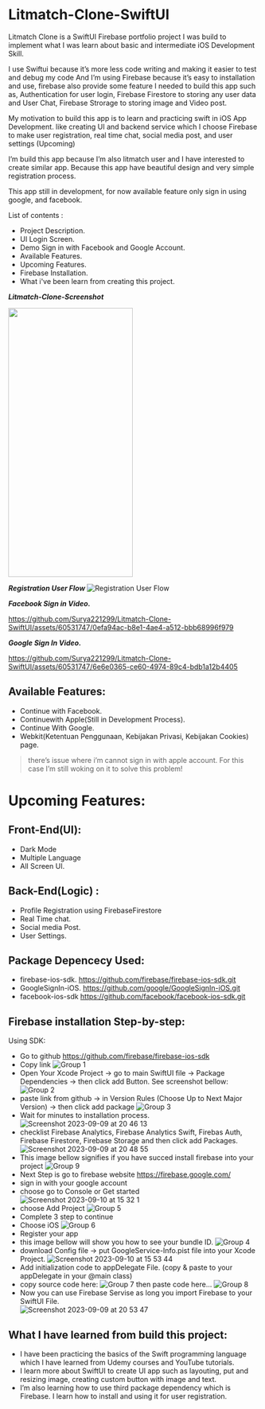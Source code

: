 # Litmatch-Clone-SwiftUI

Litmatch Clone is a SwiftUI Firebase portfolio project I was build to implement what I was learn about basic and intermediate iOS Development Skill.

I use Swiftui because it’s more less code writing and making it easier to test and debug my code
And I’m using Firebase because it’s easy to installation and use, firebase also provide some feature I needed to build this app such as, Authentication for user login, Firebase Firestore to storing any user data and User Chat, Firebase Strorage to storing image and Video post.

My motivation to build this app is to learn and practicing swift in iOS App Development. like creating UI and backend service which I choose Firebase to make user registration, real time chat, social media post, and user settings (Upcoming)

I’m build this app because I’m also litmatch user and I have interested to create similar app. Because this app have beautiful design and very simple registration process.

This app still in development, for now available feature only sign in using google, and facebook.

List of contents :
- Project Description.
- UI Login Screen.
- Demo Sign in with Facebook and Google Account.
- Available Features.
- Upcoming Features.
- Firebase Installation.
- What i've been learn from creating this project.

_**Litmatch-Clone-Screenshot**_

<img src="https://github.com/Surya221299/Litmatch-Clone-SwiftUI/assets/60531747/4ad336dd-f719-4ef7-a045-29dec3f02b8a" width="250" height="541"/>

_**Registration User Flow**_
![Registration User Flow](https://github.com/Surya221299/Litmatch-Clone-SwiftUI/assets/60531747/8d82e9d8-9698-498c-ac5c-14f323d3f55a)

_**Facebook Sign in Video.**_

https://github.com/Surya221299/Litmatch-Clone-SwiftUI/assets/60531747/0efa94ac-b8e1-4ae4-a512-bbb68996f979

_**Google Sign In Video.**_

https://github.com/Surya221299/Litmatch-Clone-SwiftUI/assets/60531747/6e6e0365-ce60-4974-89c4-bdb1a12b4405

## **Available Features:**
- Continue with Facebook.
- Continuewith Apple(Still in Development Process).
- Continue With Google.
- Webkit(Ketentuan Penggunaan, Kebijakan Privasi, Kebijakan Cookies) page.

> there’s issue where i’m cannot sign in with apple account. For this case I’m still woking on it to solve this problem!

# **Upcoming Features:**
## Front-End(UI):
- Dark Mode
- Multiple Language
- All Screen UI.

## Back-End(Logic) :
- Profile Registration using FirebaseFirestore
- Real Time chat.
- Social media Post.
- User Settings.

## **Package Depencecy Used:**
- firebase-ios-sdk.  https://github.com/firebase/firebase-ios-sdk.git
- GoogleSignIn-iOS.  https://github.com/google/GoogleSignIn-iOS.git
- facebook-ios-sdk   https://github.com/facebook/facebook-ios-sdk.git

## **Firebase installation Step-by-step:**
Using SDK:
- Go to github  https://github.com/firebase/firebase-ios-sdk
- Copy link
![Group 1](https://github.com/Surya221299/Litmatch-Clone-SwiftUI/assets/60531747/e9892efd-2250-4faf-be33-a4cb414888a0)
- Open Your Xcode Project -> go to main SwiftUI file -> Package Dependencies -> then click add Button. See screenshot bellow: 
![Group 2](https://github.com/Surya221299/Litmatch-Clone-SwiftUI/assets/60531747/9b37f02d-46e8-4c61-a276-bc28b802802f)
- paste link from github -> in Version Rules (Choose Up to Next Major Version) -> then click add package 
![Group 3](https://github.com/Surya221299/Litmatch-Clone-SwiftUI/assets/60531747/b3512125-d4e9-4321-8707-5811dd69675c)
- Wait for minutes to installation process.
![Screenshot 2023-09-09 at 20 46 13](https://github.com/Surya221299/Litmatch-Clone-SwiftUI/assets/60531747/6da1c40e-fd42-4123-8e00-9736fa0ed2b6)
- checklist Firebase Analytics, Firebase Analytics Swift, Firebas Auth, Firebase Firestore, Firebase Storage and then click add Packages.
![Screenshot 2023-09-09 at 20 48 55](https://github.com/Surya221299/Litmatch-Clone-SwiftUI/assets/60531747/79b7d525-f1de-4c5f-b1a1-329faf7ea7db)
- This image bellow signifies if you have succed install firebase into your project
![Group 9](https://github.com/Surya221299/Litmatch-Clone-SwiftUI/assets/60531747/335cc7c9-2463-4d05-ab48-40f8504fe7d3)
- Next Step is go to firebase website https://firebase.google.com/
- sign in with your google account
- choose go to Console or Get started
![Screenshot 2023-09-10 at 15 32 1](https://github.com/Surya221299/Litmatch-Clone-SwiftUI/assets/60531747/4d8b4791-ca89-4faf-be35-d6eb87ccb6da)
- choose Add Project 
![Group 5](https://github.com/Surya221299/Litmatch-Clone-SwiftUI/assets/60531747/568bbf5b-aec9-4210-802d-a996bb94363d)
- Complete 3 step to continue 
- Choose iOS 
![Group 6](https://github.com/Surya221299/Litmatch-Clone-SwiftUI/assets/60531747/f4a9dec8-689d-4ea8-bab6-e3be58270955)
- Register your app  
- this image bellow will show you how to see your bundle ID.
![Group 4](https://github.com/Surya221299/Litmatch-Clone-SwiftUI/assets/60531747/076aa9ea-a53e-49a4-a9c4-949491e8e012)
- download Config file -> put GoogleService-Info.pist file into your Xcode Project. 
![Screenshot 2023-09-10 at 15 53 44](https://github.com/Surya221299/Litmatch-Clone-SwiftUI/assets/60531747/0927d651-5d2e-4aab-8452-3ed83690b34a)
- Add initialization code to appDelegate File. (copy & paste to your appDelegate in your @main class)
- copy source code here:
![Group 7](https://github.com/Surya221299/Litmatch-Clone-SwiftUI/assets/60531747/fda42ecb-c666-4675-83b2-8a07677589ae)
then paste code here...
![Group 8](https://github.com/Surya221299/Litmatch-Clone-SwiftUI/assets/60531747/b1c47901-dccb-43e5-bdf4-11b7dd7d19c6)
- Now you can use Firebase Servise as long you import Firebase to your SwiftUI File.<br />
![Screenshot 2023-09-09 at 20 53 47](https://github.com/Surya221299/Litmatch-Clone-SwiftUI/assets/60531747/58883e46-9112-4ca6-85cd-d75a9f4c836d)

## **What I have learned from build this project:**
- I have been practicing the basics of the Swift programming language which I have learned from Udemy courses and YouTube tutorials.
- I learn more about SwiftUI to create UI app such as layouting, put and resizing image, creating custom button with image and text.
- I’m also learning how to use third package dependency which is Firebase. I learn how to install and using it for user registration.




